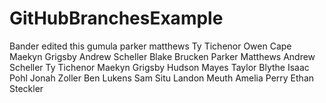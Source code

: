 # GitHubBranchesExample
Bander edited this
gumula
parker matthews
Ty Tichenor
Owen Cape
Maekyn Grigsby
Andrew Scheller
Blake Brucken
Parker Matthews
Andrew Scheller
Ty Tichenor 
Maekyn Grigsby 
Hudson Mayes
Taylor Blythe
Isaac Pohl
Jonah Zoller
Ben Lukens
Sam Situ
Landon Meuth
Amelia Perry
Ethan Steckler
